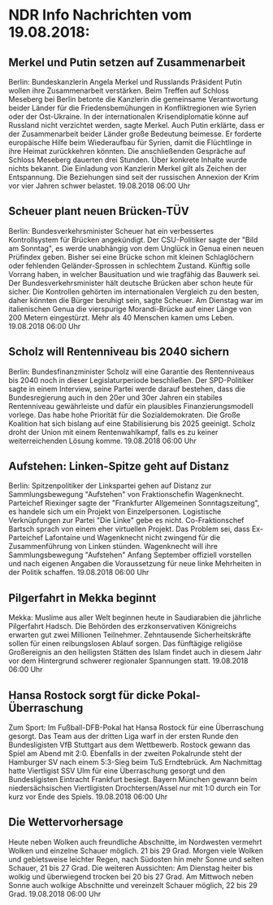 # NDR Info Nachrichten vom 19.08.2018:


## Merkel und Putin setzen auf Zusammenarbeit
Berlin:	Bundeskanzlerin Angela Merkel und Russlands Präsident Putin wollen ihre Zusammenarbeit verstärken. Beim Treffen auf Schloss Meseberg bei Berlin betonte die Kanzlerin die gemeinsame Verantwortung beider Länder für die Friedensbemühungen in Konfliktregionen wie Syrien oder der Ost-Ukraine. In der internationalen Krisendiplomatie könne auf Russland nicht verzichtet werden, sagte Merkel. Auch Putin erklärte, dass er der Zusammenarbeit beider Länder große Bedeutung beimesse. Er forderte europäische Hilfe beim Wiederaufbau für Syrien, damit die Flüchtlinge in ihre Heimat zurückkehren könnten. Die anschließenden Gespräche auf Schloss Meseberg dauerten drei Stunden. Über konkrete Inhalte wurde nichts bekannt. Die Einladung von Kanzlerin Merkel gilt als Zeichen der Entspannung. Die Beziehungen sind seit der russischen Annexion der Krim vor vier Jahren schwer belastet. 19.08.2018 06:00 Uhr 

## Scheuer plant neuen Brücken-TÜV
Berlin:	Bundesverkehrsminister Scheuer hat ein verbessertes Kontrollsystem für Brücken angekündigt. Der CSU-Politiker sagte der "Bild am Sonntag", es werde unabhängig von dem Unglück in Genua einen neuen Prüfindex geben. Bisher sei eine Brücke schon mit kleinen Schlaglöchern oder fehlenden Geländer-Sprossen in schlechtem Zustand. Künftig solle Vorrang haben, in welcher Bausituation und wie tragfähig das Bauwerk sei. Der Bundesverkehrsminister hält deutsche Brücken aber schon heute für sicher. Die Kontrollen gehörten im internationalen Vergleich zu den besten, daher könnten die Bürger beruhigt sein, sagte Scheuer. Am Dienstag war im italienischen Genua die vierspurige Morandi-Brücke auf einer Länge von 200 Metern eingestürzt. Mehr als 40 Menschen kamen ums Leben. 19.08.2018 06:00 Uhr 

## Scholz will Rentenniveau bis 2040 sichern
Berlin: 	Bundesfinanzminister Scholz will eine Garantie des Rentenniveaus bis 2040 noch in dieser Legislaturperiode beschließen. Der SPD-Politiker sagte in einem Interview, seine Partei werde darauf bestehen, dass die Bundesregierung auch in den 20er und 30er Jahren ein stabiles Rentenniveau gewährleiste und dafür ein plausibles Finanzierungsmodell vorlege. Das habe hohe Priorität für die Sozialdemokraten. Die Große Koalition hat sich bislang auf eine Stabilisierung bis 2025 geeinigt. Scholz droht der Union mit einem Rentenwahlkampf, falls es zu keiner weiterreichenden Lösung komme. 19.08.2018 06:00 Uhr 

## Aufstehen: Linken-Spitze geht auf Distanz
Berlin: Spitzenpolitiker der Linkspartei gehen auf Distanz zur Sammlungsbewegung "Aufstehen" von Fraktionschefin Wagenknecht. Parteichef Riexinger sagte der "Frankfurter Allgemeinen Sonntagszeitung", es handele sich um ein Projekt von Einzelpersonen. Logistische Verknüpfungen zur Partei "Die Linke" gebe es nicht. Co-Fraktionschef Bartsch sprach von einem eher virtuellen Projekt. Das Problem sei, dass Ex-Parteichef Lafontaine und Wagenknecht nicht zwingend für die Zusammenführung von Linken stünden. Wagenknecht will ihre Sammlungsbewegung "Aufstehen" Anfang September offiziell vorstellen und nach eigenen Angaben die Voraussetzung für neue linke Mehrheiten in der Politik schaffen. 19.08.2018 06:00 Uhr 

## Pilgerfahrt in Mekka beginnt
Mekka: 			Muslime aus aller Welt beginnen heute in Saudiarabien die jährliche Pilgerfahrt Hadsch. Die Behörden des erzkonservativen Königreichs erwarten gut zwei Millionen Teilnehmer. Zehntausende Sicherheitskräfte sollen für einen reibungslosen Ablauf sorgen. Das fünftägige religiöse Großereignis an den heiligsten Stätten des Islam findet auch in diesem Jahr vor dem Hintergrund schwerer regionaler Spannungen statt. 19.08.2018 06:00 Uhr 

## Hansa Rostock sorgt für dicke Pokal-Überraschung
Zum Sport:	Im Fußball-DFB-Pokal hat Hansa Rostock für eine Überraschung gesorgt. Das Team aus der dritten Liga warf in der ersten Runde den Bundesligisten VfB Stuttgart aus dem Wettbewerb. Rostock gewann das Spiel am Abend mit 2:0. Ebenfalls in der zweiten Pokalrunde steht der Hamburger SV nach einem 5:3-Sieg beim TuS Erndtebrück. Am Nachmittag hatte Viertligist SSV Ulm für eine Überraschung gesorgt und den Bundesligisten Eintracht Frankfurt besiegt. Bayern München gewann beim niedersächsischen Viertligisten Drochtersen/Assel nur mit 1:0 durch ein Tor kurz vor Ende des Spiels. 19.08.2018 06:00 Uhr 

## Die Wettervorhersage
Heute neben Wolken auch freundliche Abschnitte, im Nordwesten vermehrt Wolken und einzelne Schauer möglich. 21 bis 29 Grad. Morgen viele Wolken und gebietsweise leichter Regen, nach Südosten hin mehr Sonne und selten Schauer, 21 bis 27 Grad. Die weiteren Aussichten: Am Dienstag heiter bis wolkig und überwiegend trocken bei 20 bis 27 Grad. Am Mittwoch neben Sonne auch wolkige Abschnitte und vereinzelt Schauer möglich, 22 bis 29 Grad. 19.08.2018 06:00 Uhr 
